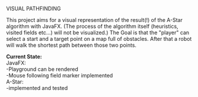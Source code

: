 VISUAL PATHFINDING

This project aims for a visual representation of the result(!) of the A-Star algorithm with JavaFX. (The process of the algorithm itself (heuristics, visited fields etc...) will not be visualized.)
The Goal is that the "player" can select a start and a target point on a map full of obstacles.
After that a robot will walk the shortest path between those two points.

**Current State:**<br>
JavaFX:<br>
-Playground can be rendered<br>
-Mouse following field marker implemented
<br>A-Star:<br>
-implemented and tested


